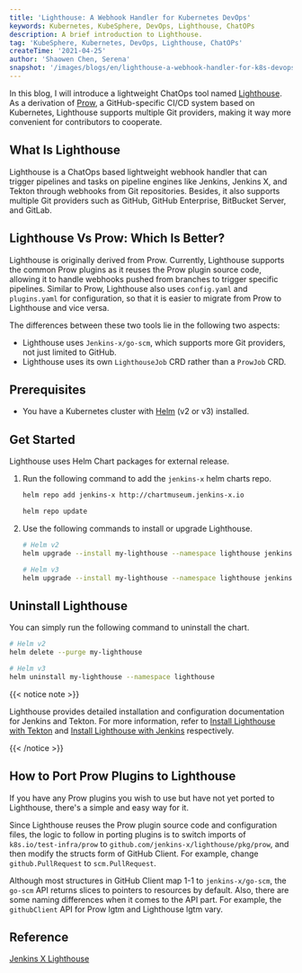 ```yaml
---
title: 'Lighthouse: A Webhook Handler for Kubernetes DevOps'
keywords: Kubernetes, KubeSphere, DevOps, Lighthouse, ChatOPs
description: A brief introduction to Lighthouse.
tag: 'KubeSphere, Kubernetes, DevOps, Lighthouse, ChatOPs'
createTime: '2021-04-25'
author: 'Shaowen Chen, Serena'
snapshot: '/images/blogs/en/lighthouse-a-webhook-handler-for-k8s-devops/lighthouse.png'
---
```


In this blog, I will introduce a lightweight ChatOps tool named [Lighthouse](https://github.com/jenkins-x/lighthouse). As a derivation of [Prow](https://github.com/kubernetes/test-infra/tree/master/prow), a GitHub-specific CI/CD system based on Kubernetes, Lighthouse supports multiple Git providers, making it way more convenient for contributors to cooperate.

## What Is Lighthouse

Lighthouse is a ChatOps based lightweight webhook handler that can trigger pipelines and tasks on pipeline engines like Jenkins, Jenkins X, and Tekton through webhooks from Git repositories. Besides, it also supports multiple Git providers such as GitHub, GitHub Enterprise, BitBucket Server, and GitLab.

## Lighthouse Vs Prow: Which Is Better?

Lighthouse is originally derived from Prow. Currently, Lighthouse supports the common Prow plugins as it reuses the Prow plugin source code, allowing it to handle webhooks pushed from branches to trigger specific pipelines. Similar to Prow, Lighthouse also uses `config.yaml` and `plugins.yaml` for configuration, so that it is easier to migrate from Prow to Lighthouse and vice versa.

The differences between these two tools lie in the following two aspects:

- Lighthouse uses `Jenkins-x/go-scm`, which supports more Git providers, not just limited to GitHub.
- Lighthouse uses its own `LighthouseJob` CRD rather than a `ProwJob` CRD.

## Prerequisites

- You have a Kubernetes cluster with [Helm](https://helm.sh/docs/intro/install/) (v2 or v3) installed.

## Get Started

Lighthouse uses Helm Chart packages for external release. 

1. Run the following command to add the `jenkins-x` helm charts repo.

   ```bash
   helm repo add jenkins-x http://chartmuseum.jenkins-x.io
   
   helm repo update
   ```

2. Use the following commands to install or upgrade Lighthouse.

   ```bash
   # Helm v2
   helm upgrade --install my-lighthouse --namespace lighthouse jenkins-x/lighthouse
   
   # Helm v3
   helm upgrade --install my-lighthouse --namespace lighthouse jenkins-x/lighthouse
   ```

## Uninstall Lighthouse

You can simply run the following command to uninstall the chart.

```bash
# Helm v2
helm delete --purge my-lighthouse

# Helm v3
helm uninstall my-lighthouse --namespace lighthouse
```

{{< notice note >}}

Lighthouse provides detailed installation and configuration documentation for Jenkins and Tekton. For more information, refer to [Install Lighthouse with Tekton](https://github.com/jenkins-x/lighthouse/blob/main/docs/install_lighthouse_with_tekton.md) and [Install Lighthouse with Jenkins](https://github.com/jenkins-x/lighthouse/blob/main/docs/install_lighthouse_with_jenkins.md) respectively.

{{< /notice >}}

## How to Port Prow Plugins to Lighthouse

If you have any Prow plugins you wish to use but have not yet ported to Lighthouse, there's a simple and easy way for it.

Since Lighthouse reuses the Prow plugin source code and configuration files, the logic to follow in porting plugins is to switch imports of `k8s.io/test-infra/prow` to `github.com/jenkins-x/lighthouse/pkg/prow`, and then modify the structs form of GitHub Client. For example, change `github.PullRequest` to `scm.PullRequest`.

Although most structures in GitHub Client map 1-1 to `jenkins-x/go-scm`, the `go-scm` API returns slices to pointers to resources by default. Also, there are some naming differences when it comes to the API part. For example, the `githubClient` API for Prow lgtm and Lighthouse lgtm vary.

## Reference

[Jenkins X Lighthouse](https://github.com/jenkins-x/lighthouse)